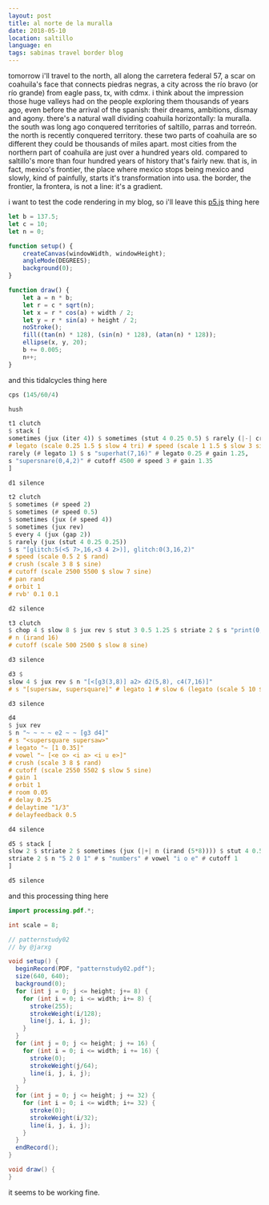 ```yaml
---
layout: post
title: al norte de la muralla
date: 2018-05-10
location: saltillo
language: en
tags: sabinas travel border blog
---
```


tomorrow i'll travel to the north, all along the carretera federal 57, a scar on coahuila's face that connects piedras negras, a city across the río bravo (or río grande) from eagle pass, tx, with cdmx. i think about the impression those huge valleys had on the people exploring them thousands of years ago, even before the arrival of the spanish: their dreams, ambitions, dismay and agony. there's a natural wall dividing coahuila horizontally: la muralla. the south was long ago conquered territories of saltillo, parras and torreón. the north is recently conquered territory. these two parts of coahuila are so different they could be thousands of miles apart. most cities from the northern part of coahuila are just over a hundred years old. compared to saltillo's more than four hundred years of history that's fairly new. that is, in fact, mexico's frontier, the place where mexico stops being mexico and slowly, kind of painfully, starts it's transformation into usa. the border, the frontier, la frontera, is not a line: it's a gradient.

i want to test the code rendering in my blog, so i'll leave this [p5.js](https://p5js.org/) thing here

```js
let b = 137.5;
let c = 10;
let n = 0;

function setup() {
    createCanvas(windowWidth, windowHeight);
    angleMode(DEGREES);
    background(0);
}

function draw() {
    let a = n * b;
    let r = c * sqrt(n);
    let x = r * cos(a) + width / 2;
    let y = r * sin(a) + height / 2;
    noStroke();
    fill((tan(n) * 128), (sin(n) * 128), (atan(n) * 128));
    ellipse(x, y, 20);
    b += 0.005;
    n++;
}
```

and this tidalcycles thing here

```haskell
cps (145/60/4)

hush

t1 clutch
$ stack [
sometimes (jux (iter 4)) $ sometimes (stut 4 0.25 0.5) $ rarely (|-| crush (irand 4)) $ sometimes (jux rev) $ s "emu(5,16)"
# legato (scale 0.25 1.5 $ slow 4 tri) # speed (scale 1 1.5 $ slow 3 sine) # crush 7 # cutoff 4500 # gain 1.5,
rarely (# legato 1) $ s "superhat(7,16)" # legato 0.25 # gain 1.25,
s "supersnare(0,4,2)" # cutoff 4500 # speed 3 # gain 1.35
]

d1 silence

t2 clutch
$ sometimes (# speed 2)
$ sometimes (# speed 0.5)
$ sometimes (jux (# speed 4))
$ sometimes (jux rev)
$ every 4 (jux (gap 2))
$ rarely (jux (stut 4 0.25 0.25))
$ s "[glitch:5(<5 7>,16,<3 4 2>)], glitch:0(3,16,2)"
# speed (scale 0.5 2 $ rand)
# crush (scale 3 8 $ sine)
# cutoff (scale 2500 5500 $ slow 7 sine)
# pan rand
# orbit 1
# rvb' 0.1 0.1

d2 silence

t3 clutch
$ chop 4 $ slow 8 $ jux rev $ stut 3 0.5 1.25 $ striate 2 $ s "print(0,16)"
# n (irand 16)
# cutoff (scale 500 2500 $ slow 8 sine)

d3 silence

d3 $
slow 4 $ jux rev $ n "[<[g3(3,8)] a2> d2(5,8), c4(7,16)]"
# s "[supersaw, supersquare]" # legato 1 # slow 6 (legato (scale 5 10 $ slow 10 sine)) # slow 8 (crush (scale 2 5 $ sine)) # slow 4 (lpf' (scale 5 150 $ slow 7 sine) 0) # gain 0.75

d3 silence

d4
$ jux rev
$ n "~ ~ ~ ~ e2 ~ ~ [g3 d4]"
# s "<supersquare supersaw>"
# legato "~ [1 0.35]"
# vowel "~ [<e o> <i a> <i u e>]"
# crush (scale 3 8 $ rand)
# cutoff (scale 2550 5502 $ slow 5 sine)
# gain 1
# orbit 1
# room 0.05
# delay 0.25
# delaytime "1/3"
# delayfeedback 0.5

d4 silence

d5 $ stack [
slow 2 $ striate 2 $ sometimes (jux (|+| n (irand (5*8)))) $ stut 4 0.5 1.05 $ n "{<5 0> 5 <5 ~> <~ 2 5> <5 0 ~ 3> <5 ~> <~ 2 3> <5 3> <~ 1> <5 0 ~> <5 ~>   <3 ~ 4 1 ~>}%8" # s "arpy" # legato 1 # slow 2 (cutoff (scale 50 500 sine)),
striate 2 $ n "5 2 0 1" # s "numbers" # vowel "i o e" # cutoff 1
]

d5 silence
```

and this processing thing here

```java
import processing.pdf.*;

int scale = 8;

// patternstudy02
// by @jarxg

void setup() {
  beginRecord(PDF, "patternstudy02.pdf");
  size(640, 640);
  background(0);
  for (int j = 0; j <= height; j+= 8) {
    for (int i = 0; i <= width; i+= 8) {
      stroke(255);
      strokeWeight(i/128);
      line(j, i, i, j);
    }
  }
  for (int j = 0; j <= height; j += 16) {
    for (int i = 0; i <= width; i += 16) {
      stroke(0);
      strokeWeight(j/64);
      line(i, j, i, j);
    }
  }
  for (int j = 0; j <= height; j += 32) {
    for (int i = 0; i <= width; i+= 32) {
      stroke(0);
      strokeWeight(i/32);
      line(i, j, i, j);
    }
  }
  endRecord();
}

void draw() {
}
```

it seems to be working fine.